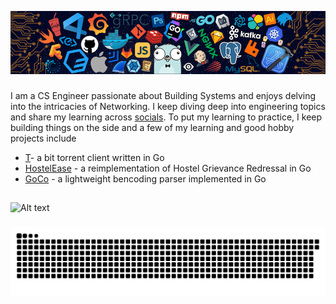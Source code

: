 ![alt README header](https://github.com/adityjoshi/adityjoshi/blob/main/header.png)

###

I am a CS Engineer passionate about Building Systems and enjoys delving into the intricacies of Networking. I keep diving deep into engineering topics and share my learning across [socials](https://www.linkedin.com/in/adityjoshi/). To put my learning to practice, I keep building things on the side and a few of my learning and  good hobby projects include

-   [T](https://github.com/adityjoshi/t)- a bit torrent client written in Go
-   [HostelEase](https://github.com/adityjoshi/back-go) - a reimplementation of Hostel Grievance Redressal in Go
-   [GoCo](https://github.com/adityjoshi/goco) - a lightweight bencoding parser implemented in Go



###

<h2 align="left"></h2>

###

<p align="left"></p>


<!--- ### 
 [![spotify-github-profile](https://spotify-github-profile.kittinanx.com/api/view?uid=31cipawfqm2df6cuvrlyobxuoh3a&cover_image=true&theme=novatorem&show_offline=false&background_color=121212&interchange=true&bar_color=53b14f&bar_color_cover=false)](https://spotify-github-profile.kittinanx.com/api/view?uid=31cipawfqm2df6cuvrlyobxuoh3a&redirect=true)
### -->

###
![Alt text](https://spotify-recently-played-readme.vercel.app/api?user=31cipawfqm2df6cuvrlyobxuoh3a&width=1000&unique=true)
###

<img src="https://raw.githubusercontent.com/adityjoshi/adityjoshi/output/snake.svg" alt="Snake animation" />




